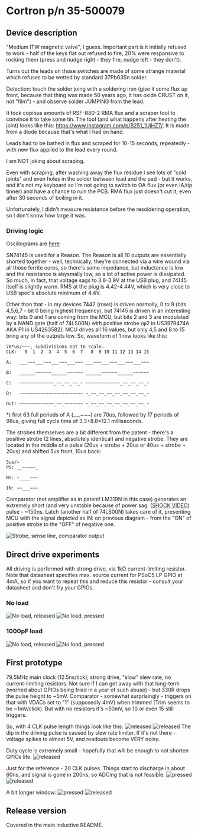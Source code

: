 # Cortron p/n 35-500079

## Device description
"Medium ITW magnetic valve", I guess. Important part is it initially refused to work - half of the keys flat out refused to fire, 20% were responsive to rocking them (press and nudge right - they fire, nudge left - they don't).

Turns out the leads on those switches are made of some strange material which refuses to be wetted by standard 37Pb63Sn solder.

Detection: touch the solder joing with a soldering iron (give it some flux up front, because that thing was made 50 years ago, it has oxide CRUST on it, not "film") - and observe solder JUMPING from the lead.

It took copious amounts of RSF-R80-2 RMA flux and a scraper tool to convince it to take some tin. The tool (and what happens after heating the joint) looks like this: https://www.instagram.com/p/B251_1UjHZ7/. It is made from a diode because that's what I had on hand.

Leads had to be bathed in flux and scraped for 10-15 seconds, repeatedly - with new flux applied to the lead every round.

I am NOT joking about scraping.

Even with scraping, after washing away the flux residue I see lots of "cold joints" and even holes in the solder between lead and the pad - but it works, and it's not my keyboard so I'm not going to switch to OA flux (or even IA/tip tinner) and have a chance to ruin the PCB. RMA flux just doesn't cut it, even after 30 seconds of boiling in it.

Unfortunately, I didn't measure resistance before the resoldering operation, so I don't know how large it was.

### Driving logic
Oscillograms are [here](OriginalTimings/)

SN74145 is used for a Reason.
The Reason is all 10 outputs are essentially shorted together - well, technically, they're connected via a wire wound via all those ferrite cores, so there's some impedance, but inductance is low and the resistance is abysmally low, so a lot of active power is dissipated.
So much, in fact, that voltage sags to 3.8-3.9V at the USB plug, and 74145 itself is slightly warm.
RMS at the plug is 4.42-4.44V, which is very close to USB spec's absolute minimum of 4.4V.

Other than that - in my devices 7442 (rows) is driven normally, 0 to 9 (bits 4,5,6,7 - bit 0 being highest frequency), but 74145 is driven in an interesting way: bits 0 and 1 are coming from the MCU, but bits 2 and 3 are modulated by a NAND gate (half of 74LS00N) with positive strobe (φ2 in US3978474A AKA P1 in US4263582).
MCU drives all 16 values, but only 4,5 and 8 to 15 bring any of the outputs low. So, waveform of 1 row looks like this:
```
70*us/~~~, subdivisions not to scale.
CLK:   0  1  2  3  4  5  6  7   8  9 10 11 12 13 14 15

A:   ___~~~___~~~___~~~___~~~ ___~~~___~~~___~~~___~~~

B:   ______~~~~~~______~~~~~~ ______~~~~~~______~~~~~~

C:   ~~~~~~~~~~~~~_~~_~~_~~_~ ~~~~~~~~~~~~~_~~_~~_~~_~

D:   ~~~~~~~~~~~~~~~~~~~~~~~~ ~_~~_~~_~~_~~_~~_~~_~~_~

Out: ~~~~~~~~~~~~~_~~_~~~~~~~ ~_~~_~~_~~_~~_~~_~~_~~_~

```
*) first 63 full periods of A (___~~~) are 70us, followed by 17 periods of 98us, giving full cycle time of 3.3+8.8=12.1 milliseconds.

The strobes themselves are a bit different from the patent - there's a positive strobe (2 lines, absolutely identical) and negative strobe. They are located in the middle of a pulse (20us + strobe + 20us or 40us + strobe + 20us) and shifted 5us front, 10us back:
```
5us/~
PS: __~~~~~_

NS: ~____~~~

IN: ~~___~~~
```

Comparator (not amplifier as in patent! LM319N in this case) generates an extremely short (and very unstable because of power sag:
 ([SHOCK VIDEO](https://www.instagram.com/p/B0Ef6aLliQX/)) pulse - ~150ns. Latch (another half of 74LS00N) takes care of it,
presenting MCU with the signal depicted as IN: on previous diagram - from the "ON" of positive strobe to the "OFF" of negative one.

![Strobe, sense line, comparator output](OriginalTimings/Strobe_and_sense_200ns.png)

## Direct drive experiments
All driving is performed with strong drive, via 1kΩ current-limiting resistor. Note that datasheet specifies max. source current
for PSoC5 LP GPIO at 4mA, so if you want to repeat this and reduce this resistor - consult your datasheet and don't fry your GPIOs.

### No load
![No load, released](DirectDrive/No_Load_Released.png)
![No load, pressed](DirectDrive/No_Load_Pressed.png)

### 1000pF load
![No load, released](DirectDrive/No_Load_Released.png)
![No load, pressed](DirectDrive/No_Load_Pressed.png)

## First prototype
79.5MHz main clock (12.5ns/tick), strong drive, "slow" slew rate, no current-limiting resistors.
Not sure if I can get away with that long-term (worried about GPIOs being fried in a year of such abuse) - but 330R drops the pulse height to ~5mV. Comparator - somewhat surprisingly - triggers on that with VDACs set to "1"
(supposedly 4mV) when trimmed (Trim seems to be ~1mV/click). But with no resistors it's ~50mV, so 10 or even 15 still triggers.

So, with 4 CLK pulse length things look like this:
![released](DirectDrive/4_clk_pulse_pressed.png)
![released](DirectDrive/4_clk_pulse_released.png)
The dip in the driving pulse is caused by slew rate limiter. If it's not there - voltage spikes to almost 5V, and readouts become VERY noisy.

Duty cycle is extremely small - hopefully that will be enough to not shorten GPIOs life.
![released](DirectDrive/4_clk_pulse_pressed_overview.png)

Just for the reference - 20 CLK pulses. Things start to discharge in about 60ns, and signal is gone in 200ns, so ADCing that is not feasible.
![pressed](DirectDrive/20_clk_pulse_pressed.png)
![released](DirectDrive/20_clk_pulse_released.png)

A bit longer window:
![pressed](DirectDrive/20_clk_pulse_pressed_zoomed_out.png)
![released](DirectDrive/20_clk_pulse_released_zoomed_out.png)

## Release version
Covered in the main inductive README.
